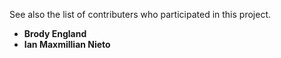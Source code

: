 See also the list of contributers who participated in this project.
* **Brody England**
* **Ian Maxmillian Nieto**
